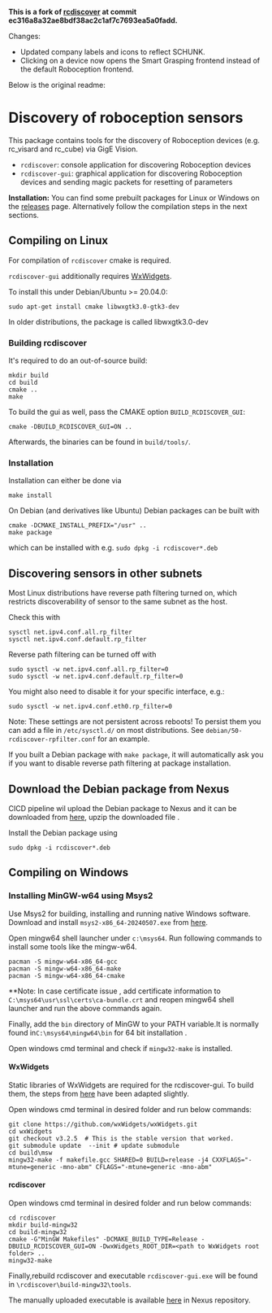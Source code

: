 <b>This is a fork of <a href="https://github.com/roboception/rcdiscover">rcdiscover</a> at commit ec316a8a32ae8bdf38ac2c1af7c7693ea5a0fadd.</b>

Changes:
- Updated company labels and icons to reflect SCHUNK.
- Clicking on a device now opens the Smart Grasping frontend instead of the default Roboception frontend.

Below is the original readme:

Discovery of roboception sensors
================================

This package contains tools for the discovery of Roboception devices
(e.g. rc_visard and rc_cube) via GigE Vision.

- `rcdiscover`: console application for discovering Roboception devices
- `rcdiscover-gui`: graphical application for discovering Roboception devices and
  sending magic packets for resetting of parameters

**Installation:** You can find some prebuilt packages for Linux or Windows on the [releases](https://github.com/roboception/rcdiscover/releases) page. Alternatively follow the compilation steps in the next sections.

Compiling on Linux
------------------

For compilation of `rcdiscover` cmake is required.

`rcdiscover-gui` additionally requires [WxWidgets](http://www.wxwidgets.org/).

To install this under Debian/Ubuntu >= 20.04.0:
```
sudo apt-get install cmake libwxgtk3.0-gtk3-dev
```

In older distributions, the package is called libwxgtk3.0-dev

### Building rcdiscover

It's required to do an out-of-source build:

```
mkdir build
cd build
cmake ..
make
```

To build the gui as well, pass the CMAKE option `BUILD_RCDISCOVER_GUI`:

```
cmake -DBUILD_RCDISCOVER_GUI=ON ..
```


Afterwards, the binaries can be found in `build/tools/`.

### Installation

Installation can either be done via

```
make install
```

On Debian (and derivatives like Ubuntu) Debian packages can be built with

```
cmake -DCMAKE_INSTALL_PREFIX="/usr" ..
make package
```
which can be installed with e.g. `sudo dpkg -i rcdiscover*.deb`


Discovering sensors in other subnets
------------------------------------

Most Linux distributions have reverse path filtering turned on, which restricts discoverability of sensor to the same subnet as the host.

Check this with
```
sysctl net.ipv4.conf.all.rp_filter
sysctl net.ipv4.conf.default.rp_filter
```

Reverse path filtering can be turned off with
```
sudo sysctl -w net.ipv4.conf.all.rp_filter=0
sudo sysctl -w net.ipv4.conf.default.rp_filter=0
```
You might also need to disable it for your specific interface, e.g.:
```
sudo sysctl -w net.ipv4.conf.eth0.rp_filter=0
```
Note: These settings are not persistent across reboots!
To persist them you can add a file in `/etc/sysctl.d/` on most distributions.
See `debian/50-rcdiscover-rpfilter.conf` for an example.

If you built a Debian package with `make package`, it will automatically ask you if you want to disable reverse path filtering at package installation.

Download the Debian package from Nexus
--------------------------------------
CICD pipeline wil upload the Debian package to Nexus and it can be downloaded from <a href="https://nexus.cloud.schunk.com/repository/tf-raw-bionic-packages/rcdiscover/discovery.zip">here</a>, upzip the downloaded file .

Install the Debian package using 
```
sudo dpkg -i rcdiscover*.deb
```

Compiling on Windows
--------------------
### Installing MinGW-w64 using Msys2

Use Msys2 for building, installing and running native Windows software.
Download and install `msys2-x86_64-20240507.exe` from [here](https://www.msys2.org/#:~:text=Download%20the%20installer).

Open mingw64 shell launcher under `c:\msys64`.
Run following commands to  install some tools like the mingw-w64.


```
pacman -S mingw-w64-x86_64-gcc
pacman -S mingw-w64-x86_64-make
pacman -S mingw-w64-x86_64-cmake
```

**Note: In case certificate issue , add certificate information to  `C:\msys64\usr\ssl\certs\ca-bundle.crt` and reopen mingw64 shell launcher and run the above commands again. 


Finally, add the `bin` directory of MinGW to your PATH variable.It is normally found in`C:\msys64\mingw64\bin` for 64 bit installation .

Open windows cmd terminal and check if  `mingw32-make` is installed.

#### WxWidgets

Static libraries of WxWidgets are required for the rcdiscover-gui. To build
them, the steps from
[here](https://wiki.wxwidgets.org/Compiling_wxWidgets_with_MinGW) have been
adapted slightly.

Open windows cmd terminal in desired folder and run below commands:

```
git clone https://github.com/wxWidgets/wxWidgets.git
cd wxWidgets
git checkout v3.2.5  # This is the stable version that worked.
git submodule update  --init # update submodule
cd build\msw
mingw32-make -f makefile.gcc SHARED=0 BUILD=release -j4 CXXFLAGS="-mtune=generic -mno-abm" CFLAGS="-mtune=generic -mno-abm"
```

#### rcdiscover

Open windows cmd terminal in desired folder and run below commands:

```
cd rcdiscover
mkdir build-mingw32
cd build-mingw32
cmake -G"MinGW Makefiles" -DCMAKE_BUILD_TYPE=Release -DBUILD_RCDISCOVER_GUI=ON -DwxWidgets_ROOT_DIR=<path to WxWidgets root folder> ..
mingw32-make
```
Finally,rebuild rcdiscover and executable `rcdiscover-gui.exe` will be found in `\rcdiscover\build-mingw32\tools`.

The manually uploaded executable is available  <a href="https://nexus.cloud.schunk.com/repository/tf-raw-bionic-packages/rcdiscover/windows/rcdiscover-gui.exe">here</a> in Nexus repository.

<!-- **For the 32 bit build you may encounter a 0xc000007b error when running
rcdiscover-gui.exe.** This seems to be caused by a bug in WxWidgets build. As
a workaround, rename `rcdefs.h` in `lib\gcc_lib\mswu\wx\msw` in your WxWidgets
root directory to something different (e.g., `rcdefs.h_old`). Then, rerun
above WxWidgets build command:

